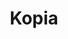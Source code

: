 ---
codehost: https://github.com/https://github.com/kopia/kopia
logohandle: kopiaio
sort: kopia
title: Kopia
website: https://kopia.io/
---